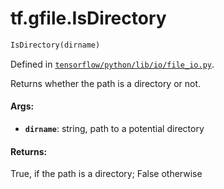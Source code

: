 <div itemscope itemtype="http://developers.google.com/ReferenceObject">
<meta itemprop="name" content="tf.gfile.IsDirectory" />
</div>

# tf.gfile.IsDirectory

``` python
IsDirectory(dirname)
```



Defined in [`tensorflow/python/lib/io/file_io.py`](https://www.tensorflow.org/code/tensorflow/python/lib/io/file_io.py).

Returns whether the path is a directory or not.

#### Args:

* <b>`dirname`</b>: string, path to a potential directory


#### Returns:

  True, if the path is a directory; False otherwise